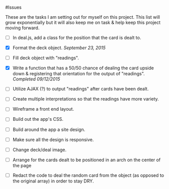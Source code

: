 #Issues

These are the tasks I am setting out for myself on this project. This list will grow exponentially but it will also keep me on task & help keep this project moving forward. 

- [ ] In deal.js, add a class for the position that the card is dealt to. 
- [x] Format the deck object. _September 23, 2015_ 
- [ ] Fill deck object with "readings".
- [x] Write a function that has a 50/50 chance of dealing the card upside down & registering that orientation for the output of "readings". _Completed 09/12/2015_
- [ ] Utilize AJAX (?) to output "readings" after cards have been dealt.
- [ ] Create multiple interpretations so that the readings have more variety.
- [ ] Wireframe a front end layout.
- [ ] Build out the app's CSS.
- [ ] Build around the app a site design.
- [ ] Make sure all the design is responsive.
- [ ] Change deck/deal image.
- [ ] Arrange for the cards dealt to be positioned in an arch on the center of the page
- [ ] Redact the code to deal the random card from the object (as opposed to the original array) in order to stay DRY. 

